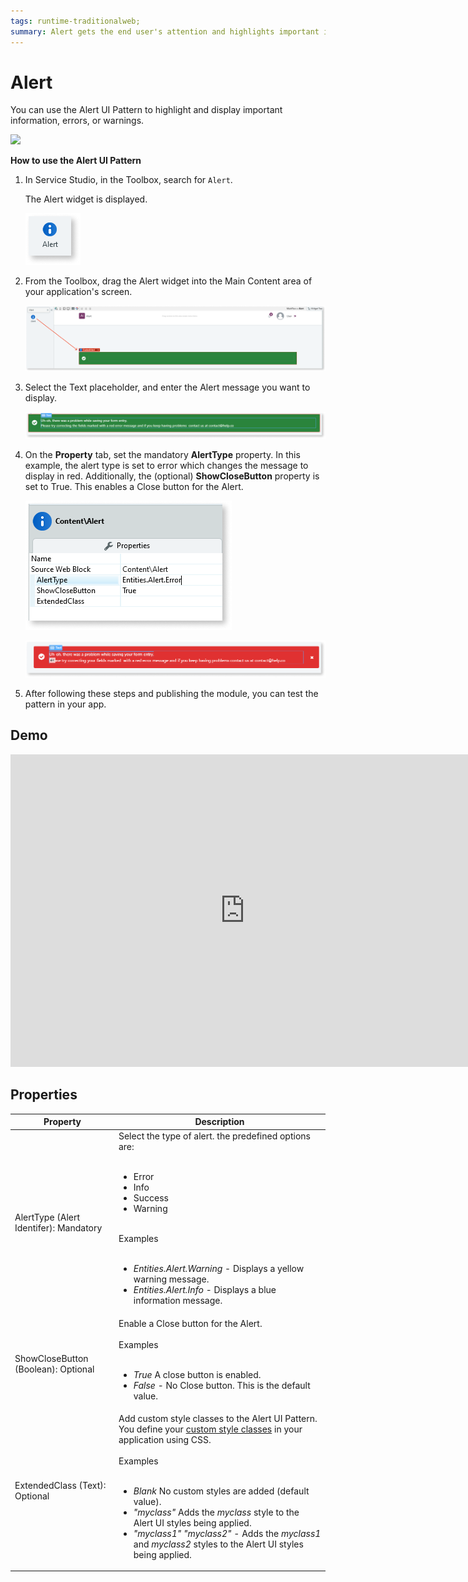 ```yaml
---
tags: runtime-traditionalweb; 
summary: Alert gets the end user's attention and highlights important information, errors or warnings on the screen.
---
```


# Alert

You can use the Alert UI Pattern to highlight and display important information, errors, or warnings.

![](<images/alert-image-1.png>)

**How to use the Alert UI Pattern**

1. In Service Studio, in the Toolbox, search for `Alert`.

    The Alert widget is displayed.

    ![](<images/alert-image-7.png>)

1. From the Toolbox, drag the Alert widget into the Main Content area of your application's screen.

    ![](<images/alert-image-8.png>)

1. Select the Text placeholder, and enter the Alert message you want to display.
    
    ![](<images/alert-image-11.png>)

1. On the **Property** tab, set the mandatory **AlertType** property. In this example, the alert type is set to error which changes the message to display in red. Additionally, the (optional) **ShowCloseButton** property is set to True. This enables a Close button for the Alert. 
    
    ![](<images/alert-image-9.png>)

    ![](<images/alert-image-10.png>)

1. After following these steps and publishing the module, you can test the pattern in your app. 


## Demo

<iframe width="750" height="500" src="https://www.youtube.com/embed/gknfwE7WX4U" frameborder="0" allow="accelerometer; autoplay; encrypted-media; gyroscope; picture-in-picture" allowfullscreen="allowfullscreen"></iframe>

## Properties

| **Property** |  **Description** | 
|---|---|
| AlertType (Alert Identifer): Mandatory  | Select the type of alert. the predefined options are:<br/><br/><ul><li>Error</li><li>Info</li><li>Success</li><li>Warning</li></ul><br/>Examples<br/><br/><ul><li>_Entities.Alert.Warning_ - Displays a yellow warning message.</li><li>_Entities.Alert.Info_ - Displays a blue information message.</li></ul> | 
| ShowCloseButton (Boolean): Optional  | Enable a Close button for the Alert.<br/><br/>Examples<br/><br/><ul><li>_True_ A close button is enabled.</li><li>_False_ - No Close button. This is the default value.</li></ul> |
| ExtendedClass (Text): Optional  |  Add custom style classes to the Alert UI Pattern. You define your [custom style classes](../../../../../../develop/ui/look-feel/css.md) in your application using CSS.<br/><br/>Examples<br/><br/><ul><li>_Blank_ No custom styles are added (default value).</li><li>_"myclass"_ Adds the _myclass_ style to the Alert UI styles being applied.</li><li>_"myclass1" "myclass2"_ - Adds the _myclass1_ and _myclass2_ styles to the Alert UI styles being applied. </li></ul> |
